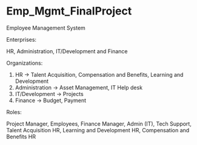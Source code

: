 # Emp_Mgmt_FinalProject

Employee Management System

Enterprises:

HR, Administration, IT/Development and Finance

Organizations:

1. HR -> Talent Acquisition, Compensation and Benefits, Learning and Development
2. Administration -> Asset Management, IT Help desk
3. IT/Development -> Projects
4. Finance -> Budget, Payment

Roles:

Project Manager, Employees, Finance Manager, Admin (IT), Tech Support, Talent Acquisition HR, Learning and Development HR, Compensation and Benefits HR


